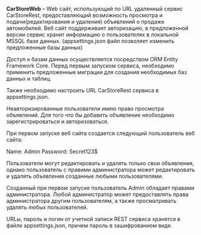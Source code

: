 **CarStoreWeb** – Web сайт, использующий по URL удаленный сервис CarStoreRest,
предоставляющий возможность просмотра и подачи(редактирования и удаления)
объявлений о продаже автомобилей. Веб сайт поддерживает авторизацию, в
предложенной версии сервис хранит информацию о пользователях в локальной MSSQL
базе данных. (appsettings.json файл позволяет изменить предложенные базы данных)

Доступ к базам данных осуществляется посредством ORM Entity Framework Core.
Перед первым запуском сервиса, необходимо применить предложенные миграции для
создания необходимых баз данных и таблиц.

Также необходимо настроить URL CarStoreRest сервиса в appsettings.json.

Неавторизированные пользователи имею право просмотра объявлений. Для того что бы
добавить объявление необходимо зарегистрироваться и авторизоваться.

При первом запуске веб сайта создается следующий пользователь веб сайта:

Name: Admin Password: Secret123\$

Пользователи могут редактировать и удалять только свои объявления, однако
пользователь с правими администратора может редактировать и удалять объявления
созданные любыми пользователями.

Созданный при первом запуске пользователь Admin обладает правами администратора.
Любой администратор может предоставлять права администратора другим
пользователям, а также просматривать удалять любых пользователей.

URLы, пароль и логин от учетной записи REST сервиса хранятся в файле
appsettings.json, причем пароль в зашифрованном виде.
